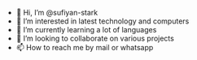 - 👋 Hi, I’m @sufiyan-stark
- 👀 I’m interested in latest technology and computers
- 🌱 I’m currently learning a lot of languages
- 💞️ I’m looking to collaborate on various projects
- 📫 How to reach me by mail or whatsapp

<!---
sufiyan-stark/sufiyan-stark is a ✨ special ✨ repository because its `README.md` (this file) appears on your GitHub profile.
You can click the Preview link to take a look at your changes.
--->
